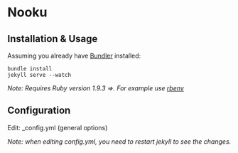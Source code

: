# Nooku

## Installation & Usage
Assuming you already have [Bundler](http://bundler.io/) installed:

    bundle install
    jekyll serve --watch

_Note: Requires Ruby version 1.9.3 =>. For example use [rbenv](https://github.com/sstephenson/rbenv)_

## Configuration
Edit: _config.yml (general options)

_Note: when editing _config.yml, you need to restart jekyll to see the changes.__